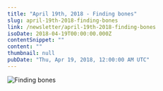 ```yaml
---
title: "April 19th, 2018 - Finding bones"
slug: april-19th-2018-finding-bones
link: /newsletter/april-19th-2018-finding-bones
isoDate: 2018-04-19T00:00:00.000Z
contentSnippet: ""
content: ""
thumbnail: null
pubDate: "Thu, Apr 19, 2018, 12:00:00 AM UTC"
---
```


![Finding bones](https://abouthalf.com/cdn-cgi/imagedelivery/oZs0WTb3giZ46YUUQdHDjQ/298035bd-beb5-44a9-508f-15ac8f7b9b00/width=1200,format=auto "Finding bones")
